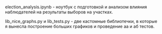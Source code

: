 election_analysis.ipynb - ноутбук с подготовкой и анализом влияния наблюдателей на результаты выборов на участках.

lib_nice_graphs.py и lib_tests.py - две кастомные библиотечки, в которые я вынесла построение больших графиков и проведение аа и аб тестов.
